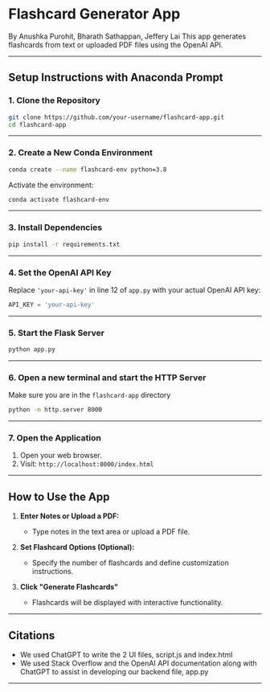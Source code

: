 # Flashcard Generator App  
By Anushka Purohit, Bharath Sathappan, Jeffery Lai
This app generates flashcards from text or uploaded PDF files using the OpenAI API.  

---

## **Setup Instructions with Anaconda Prompt**  

### **1. Clone the Repository**  
```bash
git clone https://github.com/your-username/flashcard-app.git
cd flashcard-app
```

---

### **2. Create a New Conda Environment**  
```bash
conda create --name flashcard-env python=3.8
```

Activate the environment:  
```bash
conda activate flashcard-env
```

---

### **3. Install Dependencies**  
```bash
pip install -r requirements.txt
```

---

### **4. Set the OpenAI API Key**  

Replace `'your-api-key'` in line 12 of `app.py` with your actual OpenAI API key:  

```python
API_KEY = 'your-api-key'
```

---

### **5. Start the Flask Server**  
```bash
python app.py
```

---

### **6. Open a new terminal and start the HTTP Server**  

Make sure you are in the `flashcard-app` directory

```bash
python -m http.server 8000
```

---

### **7. Open the Application**  

1. Open your web browser.  
2. Visit: `http://localhost:8000/index.html`  

---

## **How to Use the App**  

1. **Enter Notes or Upload a PDF:**  
   - Type notes in the text area or upload a PDF file.

2. **Set Flashcard Options (Optional):**  
   - Specify the number of flashcards and define customization instructions.

3. **Click "Generate Flashcards"**  
   - Flashcards will be displayed with interactive functionality.

---

## **Citations**  

- We used ChatGPT to write the 2 UI files, script.js and index.html
- We used Stack Overflow and the OpenAI API documentation along with ChatGPT to assist in developing our backend file, app.py

---
